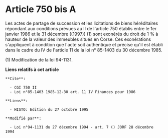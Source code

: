 # Article 750 bis A

Les actes de partage de succession et les licitations de biens héréditaires répondant aux conditions prévues au II de
l'article 750 établis entre le 1er janvier 1986 et le 31 décembre ((1997)) (1) sont exonérés du droit de 1 % à hauteur de la
valeur des immeubles situés en Corse. Ces exonérations s'appliquent à condition que l'acte soit authentique et précise qu'il
est établi dans le cadre du IV de l'article 11 de la loi n° 85-1403 du 30 décembre 1985.

(1) Modification de la loi 94-1131.

**Liens relatifs à cet article**

	**Cite**:

	  - CGI 750 II
	  - Loi n°85-1403 1985-12-30 art. 11 IV Finances pour 1986

	**Liens**:

	  - HISTO: Edition du 27 octobre 1995

	**Modifié par**:

	  - Loi n°94-1131 du 27 décembre 1994 - art. 7 () JORF 28 décembre 1994
